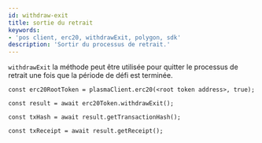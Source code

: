 ```yaml
---
id: withdraw-exit
title: sortie du retrait
keywords:
- 'pos client, erc20, withdrawExit, polygon, sdk'
description: 'Sortir du processus de retrait.'
---
```


`withdrawExit` la méthode peut être utilisée pour quitter le processus de retrait une fois que la période de défi est terminée.

```
const erc20RootToken = plasmaClient.erc20(<root token address>, true);

const result = await erc20Token.withdrawExit();

const txHash = await result.getTransactionHash();

const txReceipt = await result.getReceipt();

```
